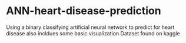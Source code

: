 # ANN-heart-disease-prediction
Using a binary classifying artificial neural network to predict for heart disease also incldues some basic visualization
Dataset found on kaggle
